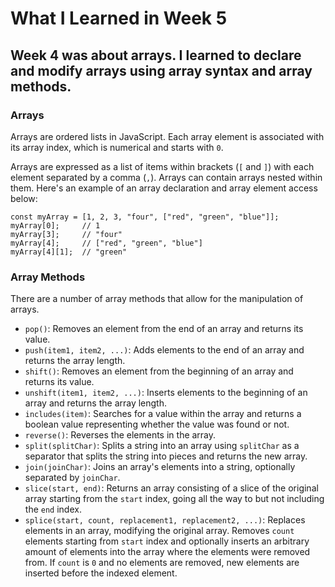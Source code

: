 # What I Learned in Week 5

## Week 4 was about arrays.  I learned to declare and modify arrays using array syntax and array methods.

### Arrays
Arrays are ordered lists in JavaScript.  Each array element is associated with its array index, which is numerical and starts with `0`.

Arrays are expressed as a list of items within brackets (`[` and `]`) with each element separated by a comma (`,`).  Arrays can contain arrays nested within them.  Here's an example of an array declaration and array element access below:
```
const myArray = [1, 2, 3, "four", ["red", "green", "blue"]];
myArray[0];     // 1
myArray[3];     // "four"
myArray[4];     // ["red", "green", "blue"]
myArray[4][1];  // "green"
```

### Array Methods
There are a number of array methods that allow for the manipulation of arrays.

- `pop()`: Removes an element from the end of an array and returns its value.
- `push(item1, item2, ...)`: Adds elements to the end of an array and returns the array length.
- `shift()`: Removes an element from the beginning of an array and returns its value.
- `unshift(item1, item2, ...)`: Inserts elements to the beginning of an array and returns the array length.
- `includes(item)`: Searches for a value within the array and returns a boolean value representing whether the value was found or not.
- `reverse()`: Reverses the elements in the array.
- `split(splitChar)`: Splits a string into an array using `splitChar` as a separator that splits the string into pieces and returns the new array.
- `join(joinChar)`: Joins an array's elements into a string, optionally separated by `joinChar`.
- `slice(start, end)`: Returns an array consisting of a slice of the original array starting from the `start` index, going all the way to but not including the `end` index.
- `splice(start, count, replacement1, replacement2, ...)`: Replaces elements in an array, modifying the original array.  Removes `count` elements starting from `start` index and optionally inserts an arbitrary amount of elements into the array where the elements were removed from.  If `count` is `0` and no elements are removed, new elements are inserted before the indexed element.
